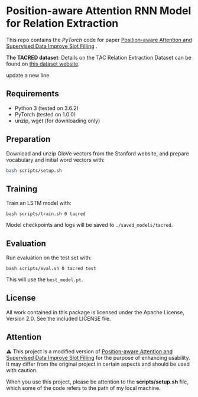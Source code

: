 Position-aware Attention RNN Model for Relation Extraction
=========================

This repo contains the *PyTorch* code for
paper [Position-aware Attention and Supervised Data Improve Slot Filling](https://nlp.stanford.edu/pubs/zhang2017tacred.pdf)
.

**The TACRED dataset**: Details on the TAC Relation Extraction Dataset can be found
on [this dataset website](https://nlp.stanford.edu/projects/tacred/).

update a new line 

## Requirements

- Python 3 (tested on 3.6.2)
- PyTorch (tested on 1.0.0)
- unzip, wget (for downloading only)

## Preparation

Download and unzip GloVe vectors from the Stanford website, and prepare vocabulary and initial word vectors with:

```bash
bash scripts/setup.sh
```

## Training

Train an LSTM model with:

```
bash scripts/train.sh 0 tacred
```

Model checkpoints and logs will be saved to `./saved_models/tacred`.

## Evaluation

Run evaluation on the test set with:

```
bash scripts/eval.sh 0 tacred test
```

This will use the `best_model.pt`.

## License

All work contained in this package is licensed under the Apache License, Version 2.0. See the included LICENSE file.

## Attention

⚠️ This project is a modified version
of [Position-aware Attention and Supervised Data Improve Slot Filling](https://nlp.stanford.edu/pubs/zhang2017tacred.pdf)
for the purpose of enhancing usability. It may differ from the original project in certain aspects and should be used
with caution.

When you use this project, please be attention to the **scripts/setup.sh** file, which some of the code refers to the
path of my local machine.
